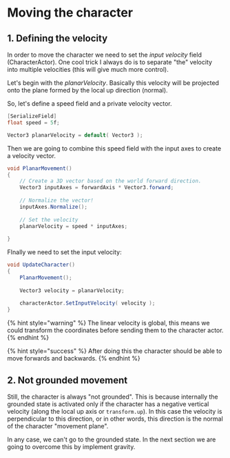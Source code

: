 # Moving the character

## 1. Defining the velocity

In order to move the character we need to set the _input velocity_ field \(CharacterActor\). One cool trick I always do is to separate "the" velocity into multiple velocities \(this will give much more control\).

Let's begin with the _planarVelocity_. Basically this velocity will be projected onto the plane formed by the local up direction \(normal\).

So, let's define a speed field and a private velocity vector.

```csharp
[SerializeField]
float speed = 5f;

Vector3 planarVelocity = default( Vector3 );
```

Then we are going to combine this speed field with the input axes to create a velocity vector.

```csharp
void PlanarMovement()
{
    // Create a 3D vector based on the world forward direction.
    Vector3 inputAxes = forwardAxis * Vector3.forward;
    
    // Normalize the vector!
    inputAxes.Normalize();
        
    // Set the velocity
    planarVelocity = speed * inputAxes;    
    
}
```

FInally we need to set the input velocity:

```csharp
void UpdateCharacter()
{        
    PlanarMovement();    
    
    Vector3 velocity = planarVelocity;
    
    characterActor.SetInputVelocity( velocity );
}


```

{% hint style="warning" %}
The linear velocity is global, this means we could transform the coordinates before sending them to the character actor.
{% endhint %}

{% hint style="success" %}
After doing this the character should be able to move forwards and backwards.
{% endhint %}

## 2. Not grounded movement

Still, the character is always "not grounded". This is because internally the grounded state is activated only if the character has a negative vertical velocity \(along the local up axis or `transform.up`\). In this case the velocity is perpendicular to this direction, or in other words, this direction is the normal of the character "movement plane".

In any case, we can't go to the grounded state. In the next section we are going to overcome this by implement gravity.

